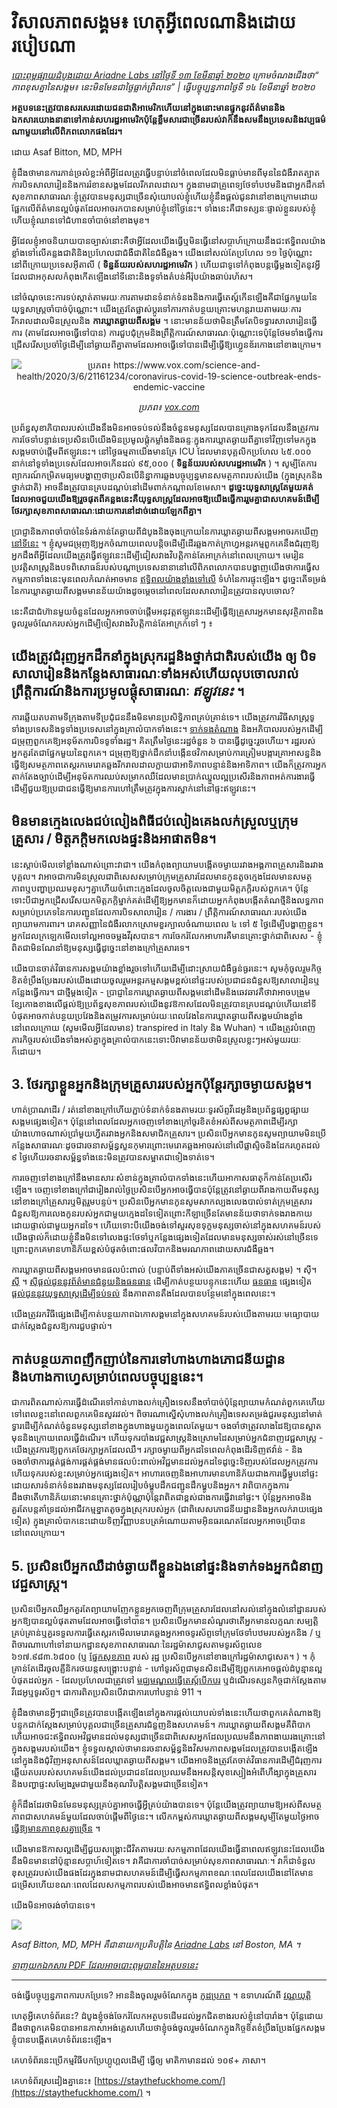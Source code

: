 # វិសាលភាពសង្គម៖ ហេតុអ្វីពេលណានិងដោយរបៀបណា

_[បោះពុម្ពផ្សាយដំបូងដោយ Ariadne Labs នៅថ្ងៃទី ១៣ ខែមីនាឆ្នាំ ២០២០](https://www.ariadnelabs.org/resources/articles/news/social-distancing-this-is-not-a-snow-day) ក្រោមចំណងជើងថា“ ភាពខុសគ្នានៃសង្គម៖ នេះមិនមែនជាថ្ងៃធ្លាក់ព្រិលទេ” | ធ្វើបច្ចុប្បន្នភាពថ្ងៃទី ១៤ ខែមីនាឆ្នាំ ២០២០_

**អត្ថបទនេះត្រូវបានសរសេរដោយជនជាតិអាមេរិកហើយនៅក្នុងនោះមានផ្ទុកនូវព័ត៌មាននិងឯកសារយោងនានាទៅកាន់សហរដ្ឋអាមេរិកប៉ុន្តែខ្លឹមសារជាច្រើនរបស់វាក៏នឹងសមនឹងប្រទេសនិងវប្បធម៌ណាមួយនៅលើពិភពលោកផងដែរ។**

ដោយ Asaf Bitton, MD, MPH

ខ្ញុំដឹងថាមានការភាន់ច្រលំខ្លះអំពីអ្វីដែលត្រូវធ្វើបន្ទាប់នៅចំពេលដែលមិនធ្លាប់មានពីមុននៃជំងឺរាតត្បាតការបិទសាលារៀននិងការរំខានសង្គមដែលរីករាលដាល។ ក្នុងនាមជាគ្រូពេទ្យថែទាំបឋមនិងជាអ្នកដឹកនាំសុខភាពសាធារណៈខ្ញុំត្រូវបានមនុស្សជាច្រើនសុំយោបល់ខ្ញុំហើយខ្ញុំនឹងផ្តល់ជូនវានៅខាងក្រោមដោយផ្អែកលើព័ត៌មានល្អបំផុតដែលអាចរកបានសម្រាប់ខ្ញុំនៅថ្ងៃនេះ។ ទាំងនេះគឺជាទស្សនៈផ្ទាល់ខ្លួនរបស់ខ្ញុំហើយខ្ញុំឈានទៅជំហានចាំបាច់នៅខាងមុខ។

អ្វីដែលខ្ញុំអាចនិយាយបានច្បាស់នោះគឺថាអ្វីដែលយើងធ្វើឬមិនធ្វើនៅសប្តាហ៍ក្រោយនឹងជះឥទ្ធិពលយ៉ាងខ្លាំងទៅលើគន្លងជាតិនិងប្រហែលជាជំងឺជាតិនៃជំងឺឆ្លង។ យើងនៅសល់តែប្រហែល ១១ ថ្ងៃប៉ុណ្ណោះនៅពីក្រោយប្រទេសអ៊ីតាលី ( **ទិន្នន័យរបស់សហរដ្ឋអាមេរិក** ) ហើយជាទូទៅកំពុងបន្តធ្វើម្តងទៀតនូវអ្វីដែលជាអកុសលកំពុងកើតឡើងនៅទីនោះនិងទូទាំងតំបន់អឺរ៉ុបយ៉ាងឆាប់រហ័ស។

នៅចំណុចនេះការទប់ស្កាត់តាមរយៈការតាមដានទំនាក់ទំនងនិងការធ្វើតេស្ត៍កើនឡើងគឺជាផ្នែកមួយនៃយុទ្ធសាស្ត្រចាំបាច់ប៉ុណ្ណោះ។ យើងត្រូវតែផ្លាស់ប្តូរទៅការកាត់បន្ថយគ្រោះមហន្តរាយតាមរយៈការរីករាលដាលមិនស្រួលនិង **ការឃ្លាតឆ្ងាយពីសង្គម** ។ នោះមានន័យថាមិនត្រឹមតែបិទទ្វារសាលារៀនធ្វើការ (តាមដែលអាចធ្វើទៅបាន) ការជួបជុំក្រុមនិងព្រឹត្តិការណ៍សាធារណៈប៉ុណ្ណោះទេប៉ុន្តែថែមទាំងធ្វើការជ្រើសរើសប្រចាំថ្ងៃដើម្បីនៅឆ្ងាយពីគ្នាតាមដែលអាចធ្វើទៅបានដើម្បីធ្វើឱ្យហ្វ្លេនឌ័រកោងនៅខាងក្រោម។

<center><img src="/graph.jpeg" alt="ប្រភព៖ https://www.vox.com/science-and-health/2020/3/6/21161234/coronavirus-covid-19-science-outbreak-ends-endemic-vaccine"><p><em>ប្រភព៖ <a href="https://www.vox.com/science-and-health/2020/3/6/21161234/coronavirus-covid-19-science-outbreak-ends-endemic-vaccine">vox.com</a></em></p></center>

ប្រព័ន្ធសុខាភិបាលរបស់យើងនឹងមិនអាចទប់ទល់នឹងចំនួនមនុស្សដែលបានគ្រោងទុកដែលនឹងត្រូវការការថែទាំបន្ទាន់ទេប្រសិនបើយើងមិនប្រមូលផ្តុំកម្លាំងនិងឆន្ទៈក្នុងការឃ្លាតឆ្ងាយពីគ្នាទៅវិញទៅមកក្នុងសង្គមចាប់ផ្តើមពីឥឡូវនេះ។ នៅថ្ងៃធម្មតាយើងមានគ្រែ ICU ដែលមានបុគ្គលិកប្រហែល ៤៥.០០០ នាក់នៅទូទាំងប្រទេសដែលអាចកើនដល់ ៩៥,០០០ ( **ទិន្នន័យរបស់សហរដ្ឋអាមេរិក** ) ។ សូម្បីតែការព្យាករណ៍កម្រិតមធ្យមបង្ហាញថាប្រសិនបើនិន្នាការឆ្លងបច្ចុប្បន្នមានសមត្ថភាពរបស់យើង (ក្នុងស្រុកនិងថ្នាក់ជាតិ) អាចនឹងត្រូវបានគ្របដណ្ដប់នៅដើមពាក់កណ្តាលខែមេសា។ **ដូច្នេះយុទ្ធសាស្រ្តតែមួយគត់ដែលអាចជួយយើងឱ្យរួចផុតពីគន្លងនេះគឺយុទ្ធសាស្រ្តដែលអាចឱ្យយើងធ្វើការរួមគ្នាជាសហគមន៍ដើម្បីថែរក្សាសុខភាពសាធារណៈដោយការនៅដាច់ដោយឡែកពីគ្នា។**

ប្រាជ្ញានិងភាពចាំបាច់នៃទំរង់កាន់តែឆ្ងាយពីដំបូងនិងចុងក្រោយនៃការឃ្លាតឆ្ងាយពីសង្គមអាចរកឃើញ [នៅទីនេះ](https://www.nytimes.com/interactive/2020/03/13/opinion/coronavirus-trump-response.html?action=click&module=Opinion&pgtype=Homepage--) ។ ខ្ញុំសូមជម្រុញឱ្យអ្នកចំណាយពេលបន្តិចដើម្បីដើរឆ្លងកាត់ក្រាហ្វអន្តរកម្មពួកគេនឹងជំរុញឱ្យអ្នកដឹងពីអ្វីដែលយើងត្រូវធ្វើឥឡូវនេះដើម្បីជៀសវាងវិបត្តិកាន់តែអាក្រក់នៅពេលក្រោយ។ មេរៀនប្រវត្តិសាស្ត្រនិងបទពិសោធន៍របស់បណ្តាប្រទេសនានានៅលើពិភពលោកបានបង្ហាញយើងថាការធ្វើសកម្មភាពទាំងនេះមុនពេលកំណត់អាចមាន [ឥទ្ធិពលយ៉ាងខ្លាំងទៅលើ](https://bmcpublichealth.biomedcentral.com/articles/10.1186/s12889-018-5446-1) ទំហំនៃការផ្ទុះឡើង។ ដូច្នេះតើទម្រង់នៃការឃ្លាតឆ្ងាយពីសង្គមមានន័យយ៉ាងដូចម្តេចនៅពេលដែលសាលារៀនត្រូវបានលុបចោល?

នេះគឺជាជំហ៊ានមួយចំនួនដែលអ្នកអាចចាប់ផ្តើមអនុវត្តឥឡូវនេះដើម្បីធ្វើឱ្យគ្រួសារអ្នកមានសុវត្ថិភាពនិងចូលរួមចំណែករបស់អ្នកដើម្បីចៀសវាងវិបត្តិកាន់តែអាក្រក់ទៅ ៗ ៖

## យើងត្រូវជំរុញអ្នកដឹកនាំក្នុងស្រុករដ្ឋនិងថ្នាក់ជាតិរបស់យើង ឲ្យ បិទសាលារៀននិងកន្លែងសាធារណៈទាំងអស់ហើយលុបចោលរាល់ព្រឹត្តិការណ៍និងការប្រមូលផ្តុំសាធារណៈ _ឥឡូវនេះ_ ។

ការឆ្លើយតបតាមទីក្រុងតាមទីប្រជុំជននឹងមិនមានប្រសិទ្ធិភាពគ្រប់គ្រាន់ទេ។ យើងត្រូវការវិធីសាស្រ្តទូទាំងប្រទេសនិងទូទាំងប្រទេសនៅក្នុងគ្រាលំបាកទាំងនេះ។ [ទាក់ទងតំណាង](https://www.house.gov/representatives/find-your-representative) និងអភិបាលរបស់អ្នកដើម្បីជម្រុញពួកគេឱ្យអនុម័តការបិទទូទាំងរដ្ឋ។ គិតត្រឹមថ្ងៃនេះរដ្ឋចំនួន ៦ បានធ្វើដូច្នេះរួចហើយ។ រដ្ឋរបស់អ្នកគួរតែជាផ្នែកមួយនៃពួកគេ។ ជម្រុញឱ្យថ្នាក់ដឹកនាំបង្កើនថវិកាសម្រាប់ការត្រៀមបង្ការគ្រាអាសន្ននិងធ្វើឱ្យសមត្ថភាពតេស្តរកមេរោគឆ្លងរីករាលដាលក្លាយជាអាទិភាពបន្ទាន់និងអាទិភាព។ យើងក៏ត្រូវការអ្នកតាក់តែងច្បាប់ដើម្បីអនុម័តការឈប់សម្រាកឈឺដែលមានប្រាក់ឈ្នួលល្អប្រសើរនិងភាពអត់ការងារធ្វើដើម្បីជួយឱ្យប្រជាជនធ្វើឱ្យមានការហៅត្រឹមត្រូវក្នុងការស្នាក់នៅនៅផ្ទះឥឡូវនេះ។

## មិនមានក្មេងលេងជប់លៀងពិធីជប់លៀងគេងលក់ស្រួលឬក្រុមគ្រួសារ / មិត្តភក្តិមកលេងផ្ទះនិងអាផាតមិន។

នេះស្តាប់មើលទៅខ្លាំងណាស់ព្រោះវាជា។ យើងកំពុងព្យាយាមបង្កើតចម្ងាយរវាងអង្គភាពគ្រួសារនិងរវាងបុគ្គល។ វាអាចជាការមិនស្រួលជាពិសេសសម្រាប់ក្រុមគ្រួសារដែលមានកូនតូចក្មេងដែលមានសមត្ថភាពឬបញ្ហាប្រឈមខុសៗគ្នាហើយចំពោះក្មេងដែលចូលចិត្តលេងជាមួយមិត្តភក្តិរបស់ពួកគេ។ ប៉ុន្តែទោះបីជាអ្នកជ្រើសរើសយកមិត្តភក្តិម្នាក់គត់ដើម្បីឱ្យអ្នកមានក៏ដោយអ្នកកំពុងបង្កើតតំណថ្មីនិងលទ្ធភាពសម្រាប់ប្រភេទនៃការបញ្ជូនដែលការបិទសាលារៀន / ការងារ / ព្រឹត្តិការណ៍សាធារណៈរបស់យើងព្យាយាមការពារ។ រោគសញ្ញានៃជំងឺរលាកស្រោមខួរក្បាលចំណាយពេល ៤ ទៅ ៥ ថ្ងៃដើម្បីបង្ហាញខ្លួន។ អ្នកដែលក្រឡេកមើលទៅល្អអាចចម្លងវីរុសបាន។ ការចែករំលែកអាហារគឺមានគ្រោះថ្នាក់ជាពិសេស - ខ្ញុំពិតជាមិនណែនាំឱ្យមនុស្សធ្វើដូច្នេះនៅខាងក្រៅគ្រួសារទេ។

យើងបានចាត់វិធានការសង្គមយ៉ាងខ្លាំងរួចទៅហើយដើម្បីដោះស្រាយជំងឺធ្ងន់ធ្ងរនេះ។ សូមកុំចូលរួមកិច្ចខិតខំប្រឹងប្រែងរបស់យើងដោយចូលរួមអន្តរកម្មសង្គមខ្ពស់នៅផ្ទះរបស់ប្រជាជនជំនួសឱ្យសាលារៀនឬកន្លែងធ្វើការ។ ជាថ្មីម្តងទៀត - ប្រាជ្ញានៃការឃ្លាតឆ្ងាយពីសង្គមនៅដើមនិងឆេវឆាវគឺថាវាអាចបង្រួមខ្សែកោងខាងលើផ្តល់ឱ្យប្រព័ន្ធសុខភាពរបស់យើងនូវឱកាសដែលមិនត្រូវបានគ្របដណ្ដប់ហើយនៅទីបំផុតអាចកាត់បន្ថយប្រវែងនិងតម្រូវការសម្រាប់រយៈពេលវែងនៃការឃ្លាតឆ្ងាយពីសង្គមយ៉ាងខ្លាំងនៅពេលក្រោយ (សូមមើលអ្វីដែលមាន) transpired in Italy និង Wuhan) ។ យើងត្រូវបំពេញភារកិច្ចរបស់យើងទាំងអស់គ្នាក្នុងគ្រាលំបាកនេះទោះបីវាមានន័យថាមិនស្រួលខ្លះៗអស់មួយរយៈក៏ដោយ។

## 3\. ថែរក្សាខ្លួនអ្នកនិងក្រុមគ្រួសាររបស់អ្នកប៉ុន្តែរក្សាចម្ងាយសង្គម។

ហាត់ប្រាណដើរ / រត់នៅខាងក្រៅហើយភ្ជាប់ទំនាក់ទំនងតាមរយៈទូរស័ព្ទវីដេអូនិងប្រព័ន្ធផ្សព្វផ្សាយសង្គមផ្សេងទៀត។ ប៉ុន្តែនៅពេលដែលអ្នកចេញទៅខាងក្រៅចូរខិតខំអស់ពីសមត្ថភាពដើម្បីរក្សាយ៉ាងហោចណាស់ប្រាំមួយហ្វីតរវាងអ្នកនិងសមាជិកគ្រួសារ។ ប្រសិនបើអ្នកមានកូនសូមព្យាយាមមិនប្រើកន្លែងសាធារណៈដូចជារចនាសម្ព័ន្ធសួនកុមារព្រោះមេរោគឆ្លងអាចរស់នៅលើផ្លាស្ទិចនិងដែករហូតដល់ ៩ ថ្ងៃហើយរចនាសម្ព័ន្ធទាំងនេះមិនត្រូវបានសម្អាតជាទៀងទាត់ទេ។

ការចេញទៅខាងក្រៅនឹងមានសារៈសំខាន់ក្នុងគ្រាលំបាកទាំងនេះហើយអាកាសធាតុក៏កាន់តែប្រសើរឡើង។ ចេញទៅខាងក្រៅជារៀងរាល់ថ្ងៃប្រសិនបើអ្នកអាចធ្វើបានប៉ុន្តែត្រូវនៅឆ្ងាយពីរាងកាយពីមនុស្សនៅខាងក្រៅគ្រួសារឬមិត្តរួមបន្ទប់។ ប្រសិនបើអ្នកមានកូនសូមសាកល្បងលេងបាល់ទាត់ក្រុមគ្រួសារជំនួសឱ្យការលេងកូនរបស់អ្នកជាមួយក្មេងដទៃទៀតព្រោះកីឡាច្រើនតែមានន័យថាទាក់ទងរាងកាយដោយផ្ទាល់ជាមួយអ្នកដទៃ។ ហើយទោះបីយើងចង់ទៅសួរសុខទុក្ខមនុស្សចាស់នៅក្នុងសហគមន៍របស់យើងផ្ទាល់ក៏ដោយខ្ញុំនឹងមិនទៅលេងផ្ទះថែទាំឬកន្លែងផ្សេងទៀតដែលមានមនុស្សចាស់រស់នៅច្រើនទេព្រោះពួកគេមានហានិភ័យខ្ពស់បំផុតចំពោះផលវិបាកនិងមរណភាពដោយសារជំងឺឆ្លង។

ការឃ្លាតឆ្ងាយពីសង្គមអាចមានផលប៉ះពាល់ (បន្ទាប់ពីទាំងអស់យើងភាគច្រើនជាសត្វសង្គម) ។ ស៊ី។ [ស៊ី](https://www.cdc.gov/coronavirus/2019-ncov/about/coping.html) ។ [ស៊ីផ្តល់ជូននូវព័ត៌មានជំនួយនិងធនធាន](https://www.cdc.gov/coronavirus/2019-ncov/about/coping.html) ដើម្បីកាត់បន្ថយបន្ទុកនេះហើយ [ធនធាន](https://www.verywellmind.com/managing-coronavirus-anxiety-4798909) ផ្សេងទៀត [ផ្តល់ជូននូវយុទ្ធសាស្រ្តដើម្បីទប់ទល់](https://www.verywellmind.com/managing-coronavirus-anxiety-4798909) នឹងភាពតានតឹងដែលបានបន្ថែមនៅក្នុងពេលនេះ។

យើងត្រូវរកវិធីផ្សេងដើម្បីកាត់បន្ថយភាពឯកោសង្គមនៅក្នុងសហគមន៍របស់យើងតាមរយៈមធ្យោបាយជាក់ស្តែងជំនួសឱ្យការជួបផ្ទាល់។

## កាត់បន្ថយភាពញឹកញាប់នៃការទៅហាងហាងភោជនីយដ្ឋាននិងហាងកាហ្វេសម្រាប់ពេលបច្ចុប្បន្ននេះ។

ជាការពិតណាស់ការធ្វើដំណើរទៅកាន់ហាងលក់គ្រឿងទេសនឹងចាំបាច់ប៉ុន្តែព្យាយាមកំណត់ពួកគេហើយទៅពេលខ្លះនៅពេលពួកគេមិនសូវរវល់។ ពិចារណាស្នើសុំហាងលក់គ្រឿងទេសតម្រង់ជួរមនុស្សនៅមាត់ទ្វារដើម្បីកំណត់ចំនួនមនុស្សនៅខាងក្នុងហាងមួយក្នុងពេលតែមួយ។ ចងចាំថាត្រូវលាងដៃឱ្យបានស្អាតមុននិងក្រោយពេលធ្វើដំណើរ។ ហើយទុករបាំងវេជ្ជសាស្រ្តនិងស្រោមដៃសម្រាប់អ្នកជំនាញវេជ្ជសាស្រ្ត - យើងត្រូវការឱ្យពួកគេថែរក្សាអ្នកដែលឈឺ។ រក្សាចម្ងាយពីអ្នកដទៃពេលកំពុងដើរទិញឥវ៉ាន់ - និងចងចាំថាការផ្គត់ផ្គង់ការផ្គត់ផ្គង់មានផលប៉ះពាល់អវិជ្ជមានដល់អ្នកដទៃដូច្នេះទិញរបស់ដែលអ្នកត្រូវការហើយទុករបស់ខ្លះសម្រាប់អ្នកផ្សេងទៀត។ អាហារចេញនិងអាហារមានហានិភ័យជាងការធ្វើម្ហូបនៅផ្ទះដោយសារទំនាក់ទំនងរវាងមនុស្សដែលរៀបចំម្ហូបដឹកជញ្ជូនដឹកម្ហូបនិងអ្នក។ វាពិបាកក្នុងការដឹងថាតើហានិភ័យនោះមានគ្រោះថ្នាក់ប៉ុណ្ណាប៉ុន្តែវាពិតជាខ្ពស់ជាងការធ្វើវានៅផ្ទះ។ ប៉ុន្តែអ្នកអាចនិងគួរតែបន្តគាំទ្រដល់អាជីវកម្មខ្នាតតូចក្នុងស្រុករបស់អ្នក (ជាពិសេសភោជនីយដ្ឋាននិងអ្នកលក់រាយផ្សេងទៀត) ក្នុងគ្រាលំបាកនេះដោយទិញវិញ្ញាបនបត្រអំណោយតាមអ៊ិនធរណេតដែលអ្នកអាចប្រើបាននៅពេលក្រោយ។

## 5\. ប្រសិនបើអ្នកឈឺដាច់ឆ្ងាយពីខ្លួនឯងនៅផ្ទះនិងទាក់ទងអ្នកជំនាញវេជ្ជសាស្ត្រ។

ប្រសិនបើអ្នកឈឺអ្នកគួរតែព្យាយាមញែកខ្លួនអ្នកចេញពីក្រុមគ្រួសារដែលនៅសល់នៅក្នុងលំនៅដ្ឋានរបស់អ្នកឱ្យបានល្អបំផុតតាមដែលអាចធ្វើទៅបាន។ ប្រសិនបើអ្នកមានសំណួរថាតើអ្នកមានលក្ខណៈសម្បត្តិគ្រប់គ្រាន់ឬគួរទទួលការធ្វើតេស្តរកមើលមេរោគឆ្លងអ្នកអាចទូរស័ព្ទទៅក្រុមថែទាំបឋមរបស់អ្នកនិង / ឬពិចារណាហៅទៅនាយកដ្ឋានសុខភាពសាធារណៈនៃរដ្ឋម៉ាសាជូសតាមទូរស័ព្ទលេខ ៦១៧.៩៨៣.៦៨០០ (ឬ [ផ្នែកសុខភាព](https://www.cdc.gov/coronavirus/2019-ncov/downloads/Phone-Numbers_State-and-Local-Health-Departments.pdf) របស់ [រដ្ឋ](https://www.cdc.gov/coronavirus/2019-ncov/downloads/Phone-Numbers_State-and-Local-Health-Departments.pdf) ប្រសិនបើអ្នកនៅខាងក្រៅរដ្ឋម៉ាសាជូសេត។ ) ។ កុំគ្រាន់តែដើរចូលគ្លីនិករថយន្តសង្គ្រោះបន្ទាន់ - ហៅទូរស័ព្ទជាមុនសិនដើម្បីឱ្យពួកគេអាចផ្តល់ដំបូន្មានល្អបំផុតដល់អ្នក - ដែលប្រហែលជាត្រូវទៅ [មជ្ឈមណ្ឌលធ្វើតេស្ត៍បើកបរ](https://www.theverge.com/2020/3/11/21174880/coronavirus-testing-drive-thru-colorado-connecticut-washington) ឬដំណើរទស្សនកិច្ចជាក់ស្តែងតាមវីដេអូឬទូរស័ព្ទ។ ជាការពិតប្រសិនបើវាជាការហៅបន្ទាន់ 911 ។

ខ្ញុំដឹងថាមានអ្វីៗជាច្រើនត្រូវបានបង្កើតឡើងនៅក្នុងការផ្តល់យោបល់ទាំងនេះហើយថាពួកគេតំណាងឱ្យបន្ទុកជាក់ស្តែងសម្រាប់បុគ្គលជាច្រើនគ្រួសារជំនួញនិងសហគមន៍។ ការឃ្លាតឆ្ងាយពីសង្គមគឺពិបាកហើយអាចជះឥទ្ធិពលអវិជ្ជមានដល់មនុស្សជាច្រើនជាពិសេសអ្នកដែលប្រឈមនឹងភាពងាយរងគ្រោះនៅក្នុងសង្គមរបស់យើង។ ខ្ញុំទទួលស្គាល់ថាមានរចនាសម្ព័ន្ធនិងវិសមភាពសង្គមដែលត្រូវបានបង្កើតឡើងនៅក្នុងនិងជុំវិញអនុសាសន៍ដែលឃ្លាតឆ្ងាយពីសង្គម។ យើងអាចនិងត្រូវតែចាត់វិធានការដើម្បីជំរុញការឆ្លើយតបរបស់សហគមន៍យើងដល់ប្រជាជនដែលប្រឈមនឹងអសន្តិសុខស្បៀងអំពើហឹង្សាក្នុងគ្រួសារនិងបញ្ហាផ្ទះសម្បែងរួមជាមួយនឹងគុណវិបត្តិសង្គមជាច្រើនទៀត។

ខ្ញុំក៏ដឹងដែរថាមិនមែនមនុស្សគ្រប់គ្នាអាចធ្វើអ្វីគ្រប់យ៉ាងបានទេ។ ប៉ុន្តែយើងត្រូវព្យាយាមឱ្យអស់ពីសមត្ថភាពជាសហគមន៍មួយដែលចាប់ផ្តើមពីថ្ងៃនេះ។ លើកកម្ពស់ការឃ្លាតឆ្ងាយពីសង្គមសូម្បីតែមួយថ្ងៃអាច [ធ្វើឱ្យមានភាពខុសគ្នាច្រើន](https://www.ncbi.nlm.nih.gov/pubmed/19400970/) ។

យើងមានឱកាសល្អដើម្បីជួយសង្គ្រោះជីវិតតាមរយៈសកម្មភាពដែលយើងធ្វើនាពេលឥឡូវនេះដែលយើងនឹងមិនមាននៅប៉ុន្មានសប្តាហ៍ទៀតទេ។ វាគឺជាការចាំបាច់សម្រាប់សុខភាពសាធារណៈ។ វាក៏ជាទំនួលខុសត្រូវរបស់យើងផងដែរក្នុងនាមជាសហគមន៍ដើម្បីធ្វើសកម្មភាពខណៈពេលដែលយើងនៅតែមានជម្រើសហើយខណៈពេលដែលសកម្មភាពរបស់យើងអាចមានឥទ្ធិពលខ្លាំងបំផុត។

យើងមិនអាចរង់ចាំបានទេ។

![](/signature.png)

_Asaf Bitton, MD, MPH គឺជានាយកប្រតិបត្តិនៃ [Ariadne Labs](https://www.ariadnelabs.org) នៅ Boston, MA ។_

_[ទាញយកឯកសារ PDF ដែលអាចបោះពុម្ពបាននៃអត្ថបទនេះ](https://www.ariadnelabs.org/wp-content/uploads/sites/2/2020/03/Social-Distancing-This-is-Not-a-Snow-Day-Bitton.pdf)_

---

ចង់ធ្វើបច្ចុប្បន្នភាពការបកប្រែទេ? អាននិងចូលរួមចំណែកក្នុង [កូដប្រភព](https://github.com/vvo/istayhome.info) ។ ឧទាហរណ៍ពី [វណ្ណយុត្តិ](https://generator.opendoodles.com/)

ហេតុអ្វីគេហទំព័រនេះ? ដំបូងខ្ញុំចង់ចែករំលែកអត្ថបទដើមដល់អ្នកជិតខាងរបស់ខ្ញុំនៅបារាំង។ ប៉ុន្តែដោយដឹងថាពួកគេមិនបានអានភាសាអង់គ្លេសហើយថាខ្ញុំចង់ចូលរួមចំណែកក្នុងកិច្ចខិតខំប្រឹងប្រែងផ្នែកសង្គមខ្ញុំបានបង្កើតគេហទំព័រនេះឡើង។

គេហទំព័រនេះប្រើកម្មវិធីបកប្រែហ្គូហ្គលដើម្បី ធ្វើឲ្យ មាតិកាមានដល់ ១០៩+ ភាសា។

គេហទំព័រស្រដៀងគ្នានេះ៖ [https://staythefuckhome.com/](https://staythefuckhome.com/) ។